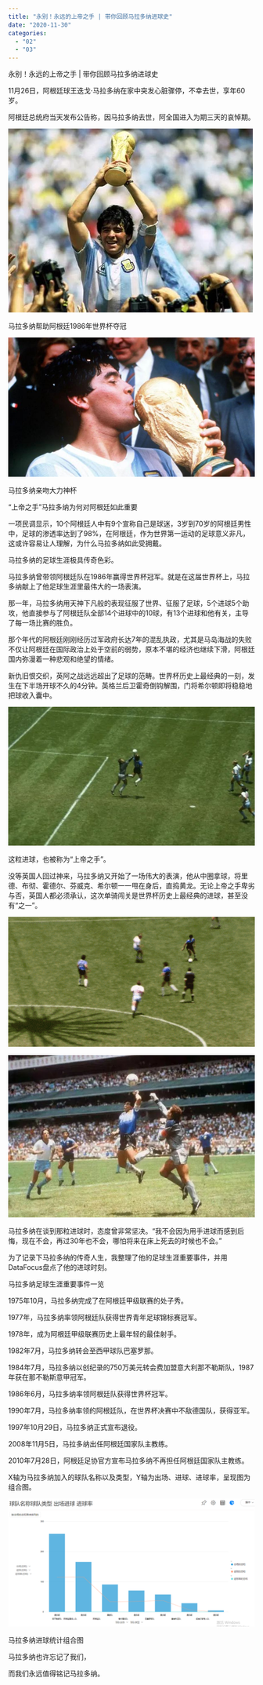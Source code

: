 ```yaml
---
title: "永别！永远的上帝之手 | 带你回顾马拉多纳进球史"
date: "2020-11-30"
categories: 
  - "02"
  - "03"
---
```


永别！永远的上帝之手 | 带你回顾马拉多纳进球史

11月26日，阿根廷球王迭戈·马拉多纳在家中突发心脏骤停，不幸去世，享年60岁。

阿根廷总统府当天发布公告称，因马拉多纳去世，阿全国进入为期三天的哀悼期。

![IMG_257](images/img_257.jpeg)

马拉多纳帮助阿根廷1986年世界杯夺冠

![IMG_259](images/img_259.jpeg)

马拉多纳亲吻大力神杯

“上帝之手”马拉多纳为何对阿根廷如此重要

一项民调显示，10个阿根廷人中有9个宣称自己是球迷，3岁到70岁的阿根廷男性中，足球的渗透率达到了98%，在阿根廷，作为世界第一运动的足球意义非凡，这或许容易让人理解，为什么马拉多纳如此受拥戴。

马拉多纳的足球生涯极具传奇色彩。

马拉多纳曾带领阿根廷队在1986年赢得世界杯冠军。就是在这届世界杯上，马拉多纳献上了他足球生涯里最伟大的一场表演。

那一年，马拉多纳用天神下凡般的表现征服了世界、征服了足球，5个进球5个助攻，他直接参与了阿根廷队全部14个进球中的10球，有13个进球和他有关，主导了每一场比赛的胜负。

那个年代的阿根廷刚刚经历过军政府长达7年的混乱执政，尤其是马岛海战的失败不仅让阿根廷在国际政治上处于空前的弱势，原本不堪的经济也继续下滑，阿根廷国内弥漫着一种悲观和绝望的情绪。

新仇旧恨交织，英阿之战远远超出了足球的范畴。世界杯历史上最经典的一刻，发生在下半场开球不久的4分钟。英格兰后卫霍奇倒钩解围，门将希尔顿即将稳稳地把球收入囊中。

![IMG_261](images/img_261.jpeg)

这粒进球，也被称为“上帝之手”。

没等英国人回过神来，马拉多纳又开始了一场伟大的表演，他从中圈拿球，将里德、布彻、霍德尔、芬威克、希尔顿一一甩在身后，直捣黄龙。无论上帝之手卑劣与否，英国人都必须承认，这次单骑闯关是世界杯历史上最经典的进球，甚至没有“之一”。

![IMG_262](images/img_262.gif)

![IMG_263](images/img_263.jpeg)

马拉多纳在谈到那粒进球时，态度曾非常坚决。“我不会因为用手进球而感到后悔，现在不会，再过30年也不会，哪怕将来在床上死去的时候也不会。”

为了记录下马拉多纳的传奇人生，我整理了他的足球生涯重要事件，并用DataFocus盘点了他的进球时刻。

马拉多纳足球生涯重要事件一览

1975年10月，马拉多纳完成了在阿根廷甲级联赛的处子秀。

1977年，马拉多纳率领阿根廷队获得世界青年足球锦标赛冠军。

1978年，成为阿根廷甲级联赛历史上最年轻的最佳射手。

1982年7月，马拉多纳转会至西甲球队巴塞罗那。

1984年7月，马拉多纳以创纪录的750万美元转会费加盟意大利那不勒斯队，1987年获在那不勒斯意甲冠军。

1986年6月，马拉多纳率领阿根廷队获得世界杯冠军。

1990年7月，马拉多纳率领的阿根廷队，在世界杯决赛中不敌德国队，获得亚军。

1997年10月29日，马拉多纳正式宣布退役。

2008年11月5日，马拉多纳出任阿根廷国家队主教练。

2010年7月28日，阿根廷足协官方宣布马拉多纳不再担任阿根廷国家队主教练。

X轴为马拉多纳加入的球队名称以及类型，Y轴为出场、进球、进球率，呈现图为组合图。

![1606474630(1)](images/16064746301.png)

马拉多纳进球统计组合图

马拉多纳也许忘记了我们，

而我们永远值得铭记马拉多纳。
